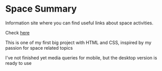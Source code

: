 <h1>Space Summary</h1>
<p>Information site where you can find useful links about space activities.</p>
<p>Check <a href="http://spacesummary.altervista.org/">here</a></p>
<p>This is one of my first big project with HTML and CSS, inspired by my passion for space related topics</p>
<p>I've not finished yet media queries for mobile, but the desktop version is ready to use</p>

